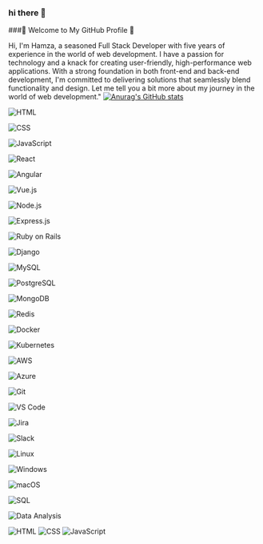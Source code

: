 ### hi there  👋
###🚀 Welcome to My GitHub Profile 🚀


Hi, I'm Hamza, a seasoned Full Stack Developer with five years of experience in the world of web development. I have a passion for technology and a knack for creating user-friendly,
high-performance web applications. With a strong foundation in both front-end and back-end development, I'm committed to delivering solutions that seamlessly blend functionality and design.
Let me tell you a bit more about my journey in the world of web development."
[![Anurag's GitHub stats](https://github-readme-stats.vercel.app/api?username=Plufarch)](https://github.com/anuraghazra/github-readme-stats)
<!-- HTML Badge -->
![HTML](https://img.shields.io/badge/HTML-5E5E5E?style=for-the-badge&logo=html5)
<!-- CSS Badge -->
![CSS](https://img.shields.io/badge/CSS-1572B6?style=for-the-badge&logo=css3)
<!-- JavaScript Badge -->
![JavaScript](https://img.shields.io/badge/JavaScript-F7DF1E?style=for-the-badge&logo=javascript)
<!-- React Badge -->
![React](https://img.shields.io/badge/React-61DAFB?style=for-the-badge&logo=react)
<!-- Angular Badge -->
![Angular](https://img.shields.io/badge/Angular-DD0031?style=for-the-badge&logo=angular)
<!-- Vue.js Badge -->
![Vue.js](https://img.shields.io/badge/Vue.js-4FC08D?style=for-the-badge&logo=vue.js)
<!-- Node.js Badge -->
![Node.js](https://img.shields.io/badge/Node.js-339933?style=for-the-badge&logo=node.js)
<!-- Express.js Badge -->
![Express.js](https://img.shields.io/badge/Express.js-000000?style=for-the-badge&logo=express)
<!-- Ruby on Rails Badge -->
![Ruby on Rails](https://img.shields.io/badge/Ruby%20on%20Rails-CC0000?style=for-the-badge&logo=ruby-on-rails)
<!-- Django Badge -->
![Django](https://img.shields.io/badge/Django-092E20?style=for-the-badge&logo=django)
<!-- MySQL Badge -->
![MySQL](https://img.shields.io/badge/MySQL-4479A1?style=for-the-badge&logo=mysql)
<!-- PostgreSQL Badge -->
![PostgreSQL](https://img.shields.io/badge/PostgreSQL-336791?style=for-the-badge&logo=postgresql)
<!-- MongoDB Badge -->
![MongoDB](https://img.shields.io/badge/MongoDB-47A248?style=for-the-badge&logo=mongodb)
<!-- Redis Badge -->
![Redis](https://img.shields.io/badge/Redis-DC382D?style=for-the-badge&logo=redis)
<!-- Docker Badge -->
![Docker](https://img.shields.io/badge/Docker-2496ED?style=for-the-badge&logo=docker)
<!-- Kubernetes Badge -->
![Kubernetes](https://img.shields.io/badge/Kubernetes-326CE5?style=for-the-badge&logo=kubernetes)
<!-- AWS Badge -->
![AWS](https://img.shields.io/badge/AWS-232F3E?style=for-the-badge&logo=amazon-aws)
<!-- Azure Badge -->
![Azure](https://img.shields.io/badge/Azure-0089D6?style=for-the-badge&logo=microsoft-azure)
<!-- Git Badge -->
![Git](https://img.shields.io/badge/Git-F05032?style=for-the-badge&logo=git)
<!-- Visual Studio Code Badge -->
![VS Code](https://img.shields.io/badge/Visual%20Studio%20Code-007ACC?style=for-the-badge&logo=visual-studio-code)
<!-- Jira Badge -->
![Jira](https://img.shields.io/badge/Jira-0052CC?style=for-the-badge&logo=jira-software)
<!-- Slack Badge -->
![Slack](https://img.shields.io/badge/Slack-4A154B?style=for-the-badge&logo=slack)
<!-- Linux Badge -->
![Linux](https://img.shields.io/badge/Linux-FCC624?style=for-the-badge&logo=linux)
<!-- Windows Badge -->
![Windows](https://img.shields.io/badge/Windows-0078D6?style=for-the-badge&logo=windows)
<!-- macOS Badge -->
![macOS](https://img.shields.io/badge/macOS-000000?style=for-the-badge&logo=apple)
<!-- SQL Badge -->
![SQL](https://img.shields.io/badge/SQL-4479A1?style=for-the-badge&logo=sql)
<!-- Data Analysis Badge -->
![Data Analysis](https://img.shields.io/badge/Data%20Analysis-FF6F61?style=for-the-badge&logo=data)

![HTML](https://img.shields.io/badge/HTML-5E5E5E?style=for-the-badge&logo=html5) ![CSS](https://img.shields.io/badge/CSS-1572B6?style=for-the-badge&logo=css3) ![JavaScript](https://img.shields.io/badge/JavaScript-F7DF1E?style=for-the-badge&logo=javascript)

